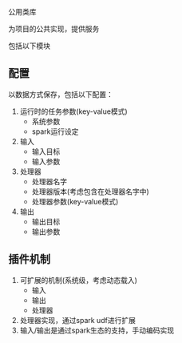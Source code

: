 公用类库

为项目的公共实现，提供服务

包括以下模块

## 配置

以数据方式保存，包括以下配置：
1. 运行时的任务参数(key-value模式)
   - 系统参数
   - spark运行设定
2. 输入
   - 输入目标
   - 输入参数
3. 处理器
   - 处理器名字
   - 处理器版本(考虑包含在处理器名字中)
   - 处理器参数(key-value模式)
4. 输出
   - 输出目标
   - 输出参数

## 插件机制

1. 可扩展的机制(系统级，考虑动态载入)
   - 输入
   - 输出
   - 处理器
2. 处理器实现，通过spark udf进行扩展
3. 输入/输出是通过spark生态的支持，手动编码实现
